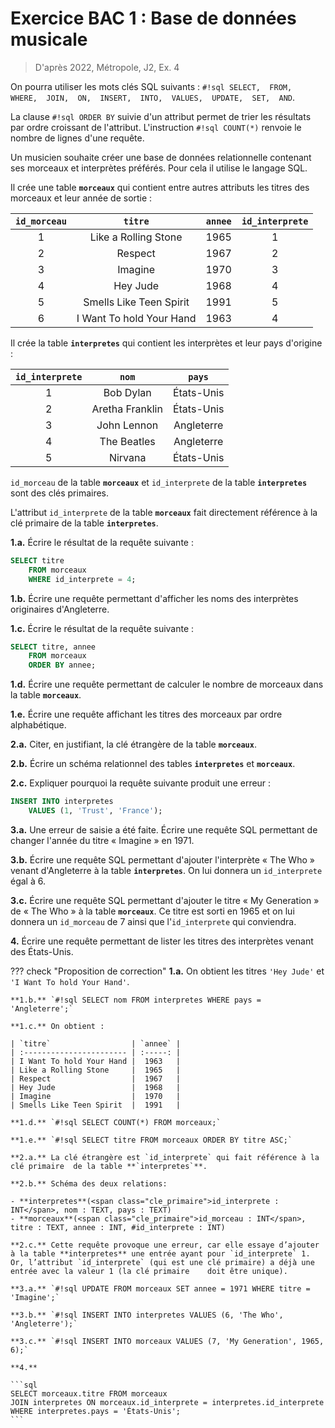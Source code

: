 # Exercice BAC 1 : Base de données musicale

> D'après 2022, Métropole, J2, Ex. 4
 
On pourra utiliser les mots clés SQL suivants : `#!sql SELECT,  FROM,  WHERE,  JOIN,  ON,  INSERT,  INTO,  VALUES,  UPDATE,  SET,  AND`. 

La clause `#!sql ORDER BY` suivie d'un attribut permet de trier les résultats par ordre croissant de l'attribut.
L'instruction `#!sql COUNT(*)` renvoie le nombre de lignes d'une requête.

Un musicien souhaite créer une base de données relationnelle contenant ses morceaux et interprètes préférés. Pour cela il utilise le langage SQL.

Il crée une table **`morceaux`** qui contient entre autres attributs les titres des morceaux et leur année de sortie :

| `id_morceau` |         `titre`          | `annee` | `id_interprete` |
| :----------: | :----------------------: | :-----: | :-------------: |
|      1       |   Like a Rolling Stone   |  1965   |        1        |
|      2       |         Respect          |  1967   |        2        |
|      3       |         Imagine          |  1970   |        3        |
|      4       |         Hey Jude         |  1968   |        4        |
|      5       | Smells Like Teen Spirit  |  1991   |        5        |
|      6       | I Want To hold Your Hand |  1963   |        4        |

Il crée la table **`interpretes`** qui contient les interprètes et leur pays d'origine :

| `id_interprete` |      `nom`      |   `pays`   |
| :-------------: | :-------------: | :--------: |
|        1        |    Bob Dylan    | États-Unis |
|        2        | Aretha Franklin | États-Unis |
|        3        |   John Lennon   | Angleterre |
|        4        |   The Beatles   | Angleterre |
|        5        |     Nirvana     | États-Unis |

`id_morceau` de la table **`morceaux`** et `id_interprete` de la table **`interpretes`** sont des clés primaires.

L'attribut `id_interprete` de la table **`morceaux`** fait directement référence à la clé primaire de la table **`interpretes`**.

**1.a.** Écrire le résultat de la requête suivante :

```SQL
SELECT titre
    FROM morceaux
    WHERE id_interprete = 4;
```


**1.b.** Écrire une requête permettant d'afficher les noms des interprètes originaires d'Angleterre.


**1.c.** Écrire le résultat de la requête suivante :

```SQL
SELECT titre, annee
    FROM morceaux
    ORDER BY annee;
```

**1.d.** Écrire une requête permettant de calculer le nombre de morceaux dans la table **`morceaux`**.

**1.e.** Écrire une requête affichant les titres des morceaux par ordre alphabétique.

**2.a.** Citer, en justifiant, la clé étrangère de la table **`morceaux`**.

**2.b.** Écrire un schéma relationnel des tables **`interpretes`** et **`morceaux`**.

**2.c.** Expliquer pourquoi la requête suivante produit une erreur :

```SQL
INSERT INTO interpretes
    VALUES (1, 'Trust', 'France');
```

**3.a.** Une erreur de saisie a été faite. Écrire une requête SQL permettant de changer l'année du titre « Imagine » en 1971.

**3.b.** Écrire une requête SQL permettant d'ajouter l'interprète « The Who » venant d'Angleterre à la table **`interpretes`**. On lui donnera un `id_interprete` égal à 6.

**3.c.** Écrire une requête SQL permettant d'ajouter le titre « My Generation » de « The Who » à la table **`morceaux`**. Ce titre est sorti en 1965 et on lui donnera un `id_morceau` de 7 ainsi que l'`id_interprete` qui conviendra.

**4.** Écrire une requête permettant de lister les titres des interprètes venant des États-Unis.



??? check "Proposition de correction"
    **1.a.** On obtient les titres `'Hey Jude'` et `'I Want To hold Your Hand'`.


    **1.b.** `#!sql SELECT nom FROM interpretes WHERE pays = 'Angleterre';` 

    **1.c.** On obtient :

    | `titre`                  | `annee` |
    | :----------------------- | :-----: |
    | I Want To hold Your Hand |  1963   |
    | Like a Rolling Stone     |  1965   |
    | Respect                  |  1967   |
    | Hey Jude                 |  1968   |
    | Imagine                  |  1970   |
    | Smells Like Teen Spirit  |  1991   |

    **1.d.** `#!sql SELECT COUNT(*) FROM morceaux;` 

    **1.e.** `#!sql SELECT titre FROM morceaux ORDER BY titre ASC;` 

    **2.a.** La clé étrangère est `id_interprete` qui fait référence à la clé primaire  de la table **`interpretes`**.

    **2.b.** Schéma des deux relations:

    - **interpretes**(<span class="cle_primaire">id_interprete : INT</span>, nom : TEXT, pays : TEXT)
    - **morceaux**(<span class="cle_primaire">id_morceau : INT</span>, titre : TEXT, annee : INT, #id_interprete : INT)

    **2.c.** Cette requête provoque une erreur, car elle essaye d’ajouter à la table **interpretes** une entrée ayant pour `id_interprete` 1. Or, l’attribut `id_interprete` (qui est une clé primaire) a déjà une entrée avec la valeur 1 (la clé primaire    doit être unique).

    **3.a.** `#!sql UPDATE FROM morceaux SET annee = 1971 WHERE titre = 'Imagine';` 

    **3.b.** `#!sql INSERT INTO interpretes VALUES (6, 'The Who', 'Angleterre');` 

    **3.c.** `#!sql INSERT INTO morceaux VALUES (7, 'My Generation', 1965, 6);` 

    **4.**
    
    ```sql 
    SELECT morceaux.titre FROM morceaux
    JOIN interpretes ON morceaux.id_interprete = interpretes.id_interprete
    WHERE interpretes.pays = 'États-Unis';
    ```
    
